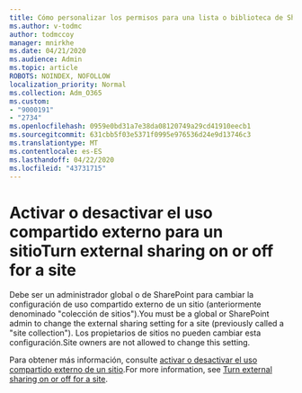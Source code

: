 ```yaml
---
title: Cómo personalizar los permisos para una lista o biblioteca de SharePoint
ms.author: v-todmc
author: todmccoy
manager: mnirkhe
ms.date: 04/21/2020
ms.audience: Admin
ms.topic: article
ROBOTS: NOINDEX, NOFOLLOW
localization_priority: Normal
ms.collection: Adm_O365
ms.custom:
- "9000191"
- "2734"
ms.openlocfilehash: 0959e0bd31a7e38da08120749a29cd41910eecb1
ms.sourcegitcommit: 631cbb5f03e5371f0995e976536d24e9d13746c3
ms.translationtype: MT
ms.contentlocale: es-ES
ms.lasthandoff: 04/22/2020
ms.locfileid: "43731715"
---
```

# <a name="turn-external-sharing-on-or-off-for-a-site"></a><span data-ttu-id="bd120-102">Activar o desactivar el uso compartido externo para un sitio</span><span class="sxs-lookup"><span data-stu-id="bd120-102">Turn external sharing on or off for a site</span></span>

<span data-ttu-id="bd120-103">Debe ser un administrador global o de SharePoint para cambiar la configuración de uso compartido externo de un sitio (anteriormente denominado "colección de sitios").</span><span class="sxs-lookup"><span data-stu-id="bd120-103">You must be a global or SharePoint admin to change the external sharing setting for a site (previously called a "site collection").</span></span> <span data-ttu-id="bd120-104">Los propietarios de sitios no pueden cambiar esta configuración.</span><span class="sxs-lookup"><span data-stu-id="bd120-104">Site owners are not allowed to change this setting.</span></span> 

<span data-ttu-id="bd120-105">Para obtener más información, consulte [activar o desactivar el uso compartido externo de un sitio](https://docs.microsoft.com/sharepoint/change-external-sharing-site).</span><span class="sxs-lookup"><span data-stu-id="bd120-105">For more information, see [Turn external sharing on or off for a site](https://docs.microsoft.com/sharepoint/change-external-sharing-site).</span></span>
